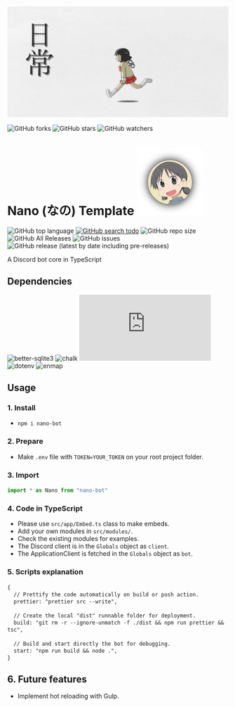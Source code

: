 ![nano banner](assets/images/banner.jpg)

![GitHub forks](https://img.shields.io/github/forks/CamilleAbella/Nano?color=black&logo=github&style=for-the-badge) ![GitHub stars](https://img.shields.io/github/stars/CamilleAbella/Nano?color=black&logo=github&style=for-the-badge) ![GitHub watchers](https://img.shields.io/github/watchers/CamilleAbella/Nano?color=black&logo=github&style=for-the-badge)

# Nano (なの) Template ![](assets/images/logo.png)

![GitHub top language](https://img.shields.io/github/languages/top/CamilleAbella/Nano?color=%23BDB76B&style=plastic)
[![GitHub search todo](https://img.shields.io/github/search/CamilleAbella/Nano/todo?color=%23BDB76B&label=todo%20count&style=plastic)](https://github.com/CamilleAbella/Nano/search?l=TypeScript&q=todo)
![GitHub repo size](https://img.shields.io/github/repo-size/CamilleAbella/Nano?color=%23BDB76B&label=size&style=plastic)
![GitHub All Releases](https://img.shields.io/github/downloads/CamilleAbella/Nano/total?color=%23BDB76B&style=plastic)
![GitHub issues](https://img.shields.io/github/issues/CamilleAbella/Nano?color=%23BDB76B&style=plastic)
![GitHub release (latest by date including pre-releases)](https://img.shields.io/github/v/release/CamilleAbella/Nano?color=%23BDB76B&include_prereleases&style=plastic)

A Discord bot core in TypeScript

## Dependencies

![better-sqlite3](https://img.shields.io/github/package-json/dependency-version/CamilleAbella/NanoTemplate/better-sqlite3?color=orange&style=plastic)
![chalk](https://img.shields.io/github/package-json/dependency-version/CamilleAbella/NanoTemplate/chalk?color=orange&style=plastic)
![discord.js](https://img.shields.io/github/package-json/dependency-version/CamilleAbella/NanoTemplate/discord.js?color=orange&style=plastic)
![dotenv](https://img.shields.io/github/package-json/dependency-version/CamilleAbella/NanoTemplate/dotenv?color=orange&style=plastic)
![enmap](https://img.shields.io/github/package-json/dependency-version/CamilleAbella/NanoTemplate/enmap?color=orange&style=plastic)

## Usage

### 1. Install

- `npm i nano-bot`

### 2. Prepare

- Make `.env` file with `TOKEN=YOUR_TOKEN` on your root project folder.

### 3. Import

```ts
import * as Nano from "nano-bot"
```

### 4. Code in TypeScript

- Please use `src/app/Embed.ts` class to make embeds.
- Add your own modules in `src/modules/`.
- Check the existing modules for examples.
- The Discord client is in the `Globals` object as `client`.
- The ApplicationClient is fetched in the `Globals` object as `bot`.

### 5. Scripts explanation

```json5
{
  // Prettify the code automatically on build or push action.
  prettier: "prettier src --write",

  // Create the local "dist" runnable folder for deployment.
  build: "git rm -r --ignore-unmatch -f ./dist && npm run prettier && tsc",

  // Build and start directly the bot for debugging.
  start: "npm run build && node .",
}
```

## 6. Future features

- Implement hot reloading with Gulp.
